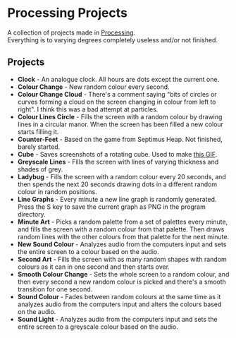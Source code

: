 # Processing Projects
A collection of projects made in [Processing](https://www.processing.org/).  
Everything is to varying degrees completely useless and/or not finished.

## Projects
* **Clock** - An analogue clock. All hours are dots except the current one.
* **Colour Change** - New random colour every second.
* **Colour Change Cloud** - There's a comment saying "bits of circles or curves forming a cloud on the screen changing in colour from left to right". I think this was a bad attempt at particles.
* **Colour Lines Circle** - Fills the screen with a random colour by drawing lines in a circular manor. When the screen has been filled a new colour starts filling it.
* **Counter-Feet** - Based on the game from Septimus Heap. Not finished, barely started.
* **Cube** - Saves screenshots of a rotating cube. Used to make [this GIF](https://diefonk-wip.tumblr.com/post/151394622083/a-person-thinking-a-cube-but-speaking-a-square-i).
* **Greyscale Lines** - Fills the screen with lines of varying thickness and shades of grey.
* **Ladybug** - Fills the screen with a random colour every 20 seconds, and then spends the next 20 seconds drawing dots in a different random colour in random positions.
* **Line Graphs** - Every minute a new line graph is randomly generated. Press the S key to save the current graph as PNG in the program directory.
* **Minute Art** - Picks a random palette from a set of palettes every minute, and fills the screen with a random colour from that palette. Then draws random lines with the other colours from that palette for the next minute.
* **New Sound Colour** - Analyzes audio from the computers input and sets the entire screen to a colour based on the audio.
* **Second Art** - Fills the screen with as many random shapes with random colours as it can in one second and then starts over.
* **Smooth Colour Change** - Sets the whole screen to a random colour, and then every second a new random colour is picked and there's a smooth transition for one second.
* **Sound Colour** - Fades between random colours at the same time as it analyzes audio from the computers input and alters the colours based on the audio.
* **Sound Light** - Analyzes audio from the computers input and sets the entire screen to a greyscale colour based on the audio.
